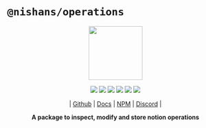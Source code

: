 # `@nishans/operations`

<p align="center">
  <img width="125" src="https://github.com/Devorein/Nishan/blob/master/docs/static/img/operations/logo.svg"/>
</p>

<p align="center">
  <img src="https://img.shields.io/bundlephobia/minzip/@nishans/operations?label=minzipped&style=flat&color=%23bb0a1e"/>
  <img src="https://img.shields.io/npm/dw/@nishans/operations?style=flat&color=orange"/>
  <img src="https://img.shields.io/github/issues/devorein/nishan/@nishans/operations?color=yellow"/>
  <img src="https://img.shields.io/npm/v/@nishans/operations?color=%2303C04A"/>
  <img src="https://img.shields.io/codecov/c/github/devorein/Nishan?flag=operations&color=blue"/>
  <img src="https://img.shields.io/librariesio/release/npm/@nishans/operations?color=%234B0082">
</p>

<p align="center">
  | <a href="https://github.com/Devorein/Nishan/tree/master/packages/operations">Github</a> |
  <a href="https://nishan-docs.netlify.app/docs/operations/">Docs</a> |
  <a href="https://www.npmjs.com/package/@nishans/operations">NPM</a> |
  <a href="https://discord.com/invite/SpwHCz8ysx">Discord</a> |
</p>

<p align="center"><b>
A package to inspect, modify and store notion operations</b></p>
